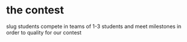 # the contest

slug students compete in teams of 1-3 students and meet milestones in order to quality for our contest
